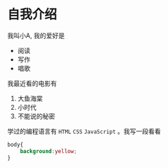 # 自我介绍
我叫小A, 我的爱好是
* 阅读
* 写作
* 唱歌

我最近看的电影有
1. 大鱼海棠
2. 小时代
3. 不能说的秘密
   
学过的编程语言有 ```HTML``` ```CSS```  ```JavaScript``` 。我写一段看看
```css
body{
    background:yellow;
}
```